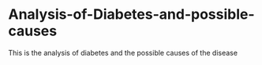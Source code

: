 # Analysis-of-Diabetes-and-possible-causes
This is the analysis of diabetes and the possible causes of the disease

